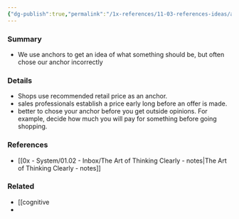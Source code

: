 ```yaml
---
{"dg-publish":true,"permalink":"/1x-references/11-03-references-ideas/anchoring/","dgHomeLink":true,"dgPassFrontmatter":false,"dgShowBacklinks":true,"dgShowLocalGraph":false,"dgShowInlineTitle":true}
---
```



### Summary
- We use anchors to get an idea of what something should be, but often chose our anchor incorrectly

### Details
- Shops use recommended retail price as an anchor.
- sales professionals establish a price early long before an offer is made.
- better to chose your anchor before you get outside opinions. For example, decide how much you will pay for something before going shopping.

### References
- [[0x - System/01.02 - Inbox/The Art of Thinking Clearly - notes|The Art of Thinking Clearly - notes]]

### Related
- [[cognitive
- 